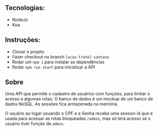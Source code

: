 ## Tecnologias:
* NodeJs
* Koa

## Instruções:
* Clonar o projeto
* Fazer checkout no branch `lucas-fratel-santana`
* Rodar um `npm i` para instalar as dependências
* Rodar `npm run start` para inicializar a API

## Sobre
Uma API que permite o cadastro de usuários com funções, para limitar o acesso a algumas rotas.
O banco de dados é um mockup de um banco de dados NoSQL.
As sessões fica armazenada na memória.

O usuário ao logar usuando o CPF e a Senha recebe uma session id que é usada para acessar as rotas bloqueadas `/admin`, mas só terá acesso se o usuário tiver função de `admin`.
